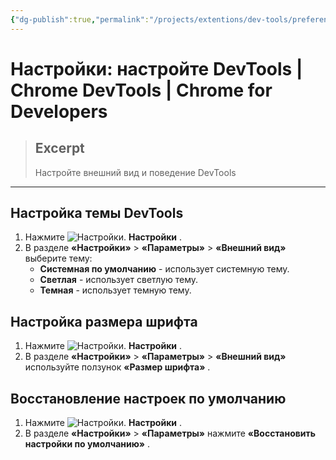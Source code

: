 ```yaml
---
{"dg-publish":true,"permalink":"/projects/extentions/dev-tools/preferences/"}
---
```



# Настройки: настройте DevTools  |  Chrome DevTools  |  Chrome for Developers

> ## Excerpt
> Настройте внешний вид и поведение DevTools

---

## Настройка темы DevTools

1.  Нажмите ![Настройки.](https://developer.chrome.com/static/docs/devtools/customize/image/settings-9a57024e463ae.svg?hl=ru) **Настройки** .
2.  В разделе **«Настройки»** > **«Параметры»** > **«Внешний вид»** выберите тему:
    -   **Системная по умолчанию** - использует системную тему.
    -   **Светлая** - использует светлую тему.
    -   **Темная** - использует темную тему.

## Настройка размера шрифта

1.  Нажмите ![Настройки.](https://developer.chrome.com/static/docs/devtools/customize/image/settings-9a57024e463ae.svg?hl=ru) **Настройки** .
2.  В разделе **«Настройки»** > **«Параметры»** > **«Внешний вид»** используйте ползунок **«Размер шрифта»** .

## Восстановление настроек по умолчанию

1.  Нажмите ![Настройки.](https://developer.chrome.com/static/docs/devtools/customize/image/settings-9a57024e463ae.svg?hl=ru) **Настройки** .
2.  В разделе **«Настройки»** > **«Параметры»** нажмите **«Восстановить настройки по умолчанию»** . 